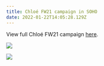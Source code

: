 ```yaml
---
title: Chloé FW21 campaign in SOHO
date: 2022-01-22T14:05:28.129Z
---
```

View full Chloé FW21 campaign [here](https://apstudio.netlify.app/projects/chloe/).

![](https://ucarecdn.com/201ee591-c933-4e47-ab7f-7e30263e7f4c/)

![](https://ucarecdn.com/f9813a32-db70-4bad-9ceb-fbfe5980847e/)